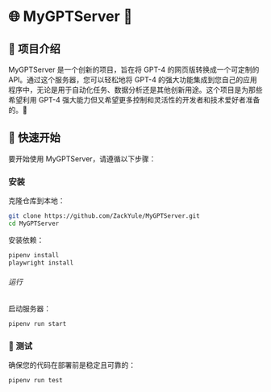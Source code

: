# 🌐 MyGPTServer 🤖

## 📝 项目介绍

MyGPTServer 是一个创新的项目，旨在将 GPT-4 的网页版转换成一个可定制的 API。通过这个服务器，您可以轻松地将 GPT-4 的强大功能集成到您自己的应用程序中，无论是用于自动化任务、数据分析还是其他创新用途。这个项目是为那些希望利用 GPT-4 强大能力但又希望更多控制和灵活性的开发者和技术爱好者准备的。🚀

## 🚀 快速开始

要开始使用 MyGPTServer，请遵循以下步骤：

### 安装

克隆仓库到本地：

```bash
git clone https://github.com/ZackYule/MyGPTServer.git
cd MyGPTServer
```

安装依赖：

```bash
pipenv install
playwright install
```

###### 运行

启动服务器：

```bash
pipenv run start
```

### 🔧 测试
确保您的代码在部署前是稳定且可靠的：
```bash
pipenv run test
```
